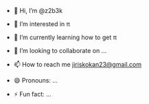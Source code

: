 - 👋 Hi, I’m @z2b3k
- 👀 I’m interested in π
- 🌱 I’m currently learning how to get π

- 💞️ I’m looking to collaborate on ...
- 📫 How to reach me jiriskokan23@gmail.com
- 😄 Pronouns: ...
- ⚡ Fun fact: ...

<!---
z2b3k/z2b3k is a ✨ special ✨ repository because its `README.md` (this file) appears on your GitHub profile.
You can click the Preview link to take a look at your changes.
--->
